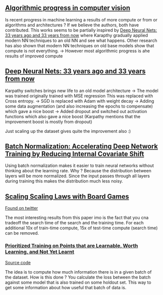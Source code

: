
## [Algorithmic progress in computer vision](https://arxiv.org/pdf/2212.05153.pdf)
Is recent progress in machine learning a results of more compute or from or algorithms and architectures ? If we believe the authors, both have contributed. 
This works seems to be partially inspired by [Deep Neural Nets: 33 years ago and 33 years from now](http://karpathy.github.io/2022/03/14/lecun1989/) where Karapthy gradually applied modern NN techniques to an old NN and see what happens. Other research has also shown that modern NN techniques on old base models show that compute is not everything.
-> However most algorithmic progress is ahe results of improved compute

## [Deep Neural Nets: 33 years ago and 33 years from now](http://karpathy.github.io/2022/03/14/lecun1989/)
Karpathy switches brings new life to an old model architecture
-> The model was trained originally trained with MSE regression  This was replaced with Cross entropy.
-> SGD is replaced with Adam with weight decay
-> Adding some data augmentation (and also increasing the epochs to compensate) which gave a nice boost
-> Added dropout and switched out activation functions which also gave a nice boost (Karpathy mentions that the improvement boost is mostly from dropout)

Just scaling up the dataset gives quite the improvement also :) 

## [Batch Normalization: Accelerating Deep Network Training by Reducing Internal Covariate Shift](http://proceedings.mlr.press/v37/ioffe15.pdf)
Using batch normalization makes it easier to train neural networks without thinking about the learning rate. Why ? Because the distribution between layers will be more normalized. Since the input passes through all layers during training this makes the distribution much less noisy. 

## [Scaling Scaling Laws with Board Games](https://arxiv.org/abs/2104.03113)
[Found on twitter](https://twitter.com/ibab_ml/status/1669579636563656705)

The most interesting results from this paper imo is the fact that you cna tradeoff the search time of the search and the training time. For each additional 10x of train-time compute, 15x of test-time compute (search time) can be removed.

### [Prioritized Training on Points that are Learnable, Worth Learning, and Not Yet Learnt](https://arxiv.org/pdf/2206.07137)
[Source code](https://github.com/OATML/RHO-Loss)

The idea is to compute how much information there is in a given batch of the dataset. How is this done ? You calculate the loss between the batch against some model that is also trained on some holdout set. This way to get some information about how useful that batch of data is.


